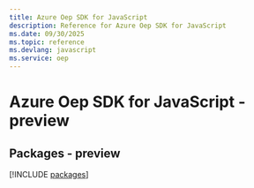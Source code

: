```yaml
---
title: Azure Oep SDK for JavaScript
description: Reference for Azure Oep SDK for JavaScript
ms.date: 09/30/2025
ms.topic: reference
ms.devlang: javascript
ms.service: oep
---
```

# Azure Oep SDK for JavaScript - preview
## Packages - preview
[!INCLUDE [packages](oep-index.md)]